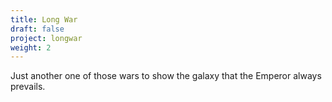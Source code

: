 ```yaml
---
title: Long War
draft: false
project: longwar
weight: 2
---
```

Just another one of those wars to show the galaxy that the Emperor always prevails.